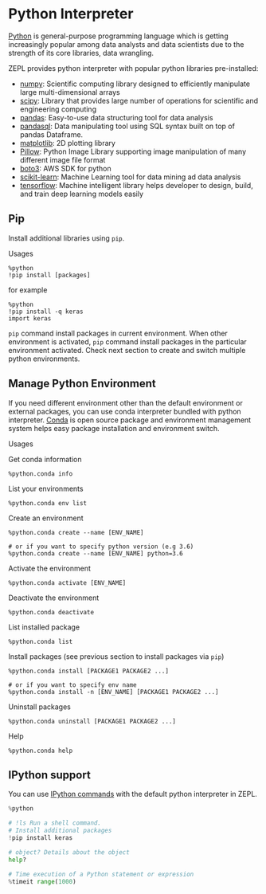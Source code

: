 <h1> Python Interpreter </h1>

[Python](https://www.python.org/) is general-purpose programming language which is getting increasingly popular among data analysts and data scientists due to the strength of its core libraries, data wrangling.

ZEPL provides python interpreter with popular python libraries pre-installed:

 * [numpy](http://www.numpy.org/): Scientific computing library designed to efficiently manipulate large multi-dimensional arrays
 * [scipy](https://www.scipy.org/): Library that provides large number of operations for scientific and engineering computing
 * [pandas](http://pandas.pydata.org/): Easy-to-use data structuring tool for data analysis
 * [pandasql](https://pypi.python.org/pypi/pandasql): Data manipulating tool using SQL syntax built on top of pandas Dataframe.
 * [matplotlib](http://matplotlib.org/): 2D plotting library
 * [Pillow](https://python-pillow.org/): Python Image Library supporting image manipulation of many different image file format
 * [boto3](http://boto3.readthedocs.io/en/latest/): AWS SDK for python
 * [scikit-learn](http://scikit-learn.org/): Machine Learning tool for data mining ad data analysis
 * [tensorflow](https://www.tensorflow.org/): Machine intelligent library helps developer to design, build, and train deep learning models easily


## Pip

Install additional libraries using `pip`. 

Usages

```
%python
!pip install [packages]
```

for example

```
%python
!pip install -q keras
import keras
```

`pip` command install packages in current environment. When other environment is activated, `pip` command install packages in the particular environment activated. Check next section to create and switch multiple python environments.



## Manage Python Environment

If you need different environment other than the default environment or external packages, you can use conda interpreter bundled with python interpreter. [Conda](https://conda.io/docs/) is open source package and environment management system helps easy package installation and environment switch.

Usages

Get conda information
```
%python.conda info
```
List your environments
```
%python.conda env list
```
Create an environment
```
%python.conda create --name [ENV_NAME]

# or if you want to specify python version (e.g 3.6)
%python.conda create --name [ENV_NAME] python=3.6
```
Activate the environment
```
%python.conda activate [ENV_NAME]
```
Deactivate the environment
```
%python.conda deactivate
```

List installed package
```
%python.conda list
```
Install packages (see previous section to install packages via `pip`)
```
%python.conda install [PACKAGE1 PACKAGE2 ...]

# or if you want to specify env name
%python.conda install -n [ENV_NAME] [PACKAGE1 PACKAGE2 ...]
```
Uninstall packages
```
%python.conda uninstall [PACKAGE1 PACKAGE2 ...]
```
Help
```
%python.conda help
```


## IPython support

You can use [IPython commands](http://ipython.readthedocs.io/en/stable/interactive/tutorial.html) with the default python interpreter in ZEPL.

```python
%python

# !ls Run a shell command.
# Install additional packages
!pip install keras

# object? Details about the object
help?

# Time execution of a Python statement or expression
%timeit range(1000)
```
